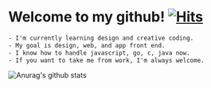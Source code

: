 # Welcome to my github! [![Hits](https://hits.seeyoufarm.com/api/count/incr/badge.svg?url=https%3A%2F%2Fgithub.com%2Fiseolin76&count_bg=%2379C83D&title_bg=%23555555&icon=&icon_color=%23E7E7E7&title=hits&edge_flat=false&include_all_commit=%true&count_private=&true)](https://hits.seeyoufarm.com)

```txt
- I'm currently learning design and creative coding.
- My goal is design, web, and app front end.
- I know how to handle javascript, go, c, java now.
- If you want to take me from work, I'm always welcome.
```

![Anurag's github stats](https://github-readme-stats.vercel.app/api?username=iseolin76&show_icons=true&theme=radical)

